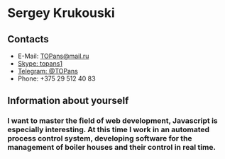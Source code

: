 # Sergey Krukouski

## Contacts
* E-Mail: <TOPans@mail.ru>
* [Skype: topans1](skype:topans1)
* [Telegram: @TOPans](https://t.me/TOPansv)
* Phone: +375 29 512 40 83

## Information about yourself
### I want to master the field of web development, Javascript is especially interesting. At this time I work in an automated process control system, developing software for the management of boiler houses and their control in real time.